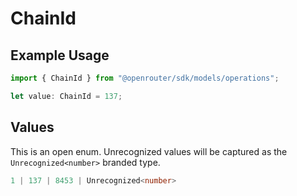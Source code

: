 # ChainId

## Example Usage

```typescript
import { ChainId } from "@openrouter/sdk/models/operations";

let value: ChainId = 137;
```

## Values

This is an open enum. Unrecognized values will be captured as the `Unrecognized<number>` branded type.

```typescript
1 | 137 | 8453 | Unrecognized<number>
```